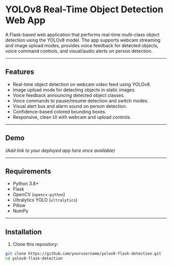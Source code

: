 # YOLOv8 Real-Time Object Detection Web App

A Flask-based web application that performs real-time multi-class object detection using the YOLOv8 model. The app supports webcam streaming and image upload modes, provides voice feedback for detected objects, voice command controls, and visual/audio alerts on person detection.

---

## Features

- Real-time object detection on webcam video feed using YOLOv8.
- Image upload mode for detecting objects in static images.
- Voice feedback announcing detected object classes.
- Voice commands to pause/resume detection and switch modes.
- Visual alert box and alarm sound on person detection.
- Confidence-based colored bounding boxes.
- Responsive, clean UI with webcam and upload controls.

---

## Demo

*(Add link to your deployed app here once available)*

---

## Requirements

- Python 3.8+
- Flask
- OpenCV (`opencv-python`)
- Ultralytics YOLO (`ultralytics`)
- Pillow
- NumPy

---

## Installation

1. Clone this repository:

```bash
git clone https://github.com/yourusername/yolov8-flask-detection.git
cd yolov8-flask-detection
